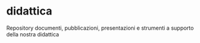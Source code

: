 # didattica
Repository documenti, pubblicazioni, presentazioni e strumenti a supporto della nostra didattica
